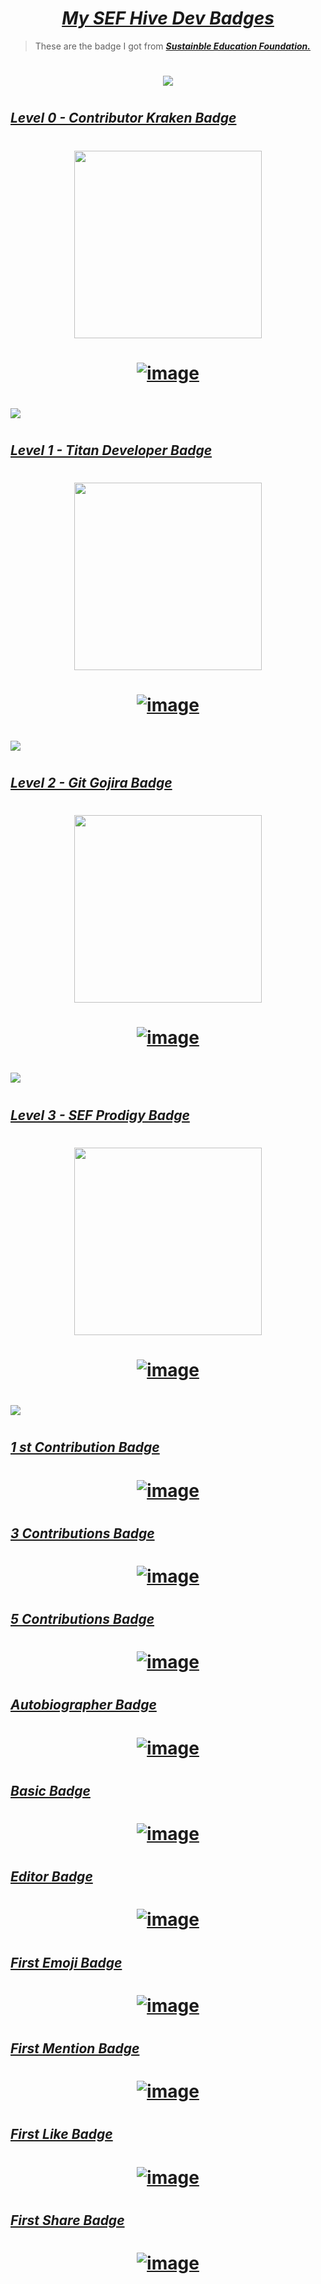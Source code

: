 # <div align="center"><a href="https://sef.discourse.group/u/yoshitharathnayake/badges"><i><b>My SEF Hive Dev Badges</b></i></a><div>

> These are the badge I got from <a href="https://sefglobal.org/"><i><b>Sustainble Education Foundation.</b></i></a> 


<!-- My SEF Dev Badges -->
#
<div align="center"><a href="https://sef.discourse.group/u/yoshitharathnayake/badges"><img src="Images/My SEF Dev Badges.png"></a></div>


<!-- Level 0 - Contributor Kraken Badge -->
# 
## <a href="https://sefglobal.org/developers/?user=YoshithaRathnayake&badge=0&certificate=56Hbki&7H"><b><i>Level 0 - Contributor Kraken Badge</i></b></a>
 
# <div align="center"><img src="Images/Level 0 - Contributor Kraken.png" height="300px"></div> 
 
# <div align="center"><a href="https://sef.discourse.group/badges/106/level-0-contributor-kraken?username=yoshitharathnayake">![image](https://user-images.githubusercontent.com/97069900/151771638-16b0cde9-b8c9-4559-a588-651eea6e2ee0.png)</a></div>
 
# <a href="https://sefglobal.org/developers/?user=YoshithaRathnayake&badge=0&certificate=56Hbki&7H"><img src="Images/Level 0 - Contributor Kraken Badge Certificate.png"></a>


<!-- Level 1 - Titan Developer Badge -->
# 
## <a href="https://sefglobal.org/developers/?user=YoshithaRathnayake&badge=1&certificate=56Hbki&7H"><b><i>Level 1 - Titan Developer Badge</i></b></a>
 
# <div align="center"><img src="Images/Level 1 - Titan Developer.png" height="300px"></div> 
 
# <div align="center"><a href="https://sef.discourse.group/badges/107/level-1-titan-developer?username=yoshitharathnayake">![image](https://user-images.githubusercontent.com/97069900/151772120-c335b3b1-5bf8-4403-b024-ef3c31ba5c8f.png)</a></div>
 
# <a href="https://sefglobal.org/developers/?user=YoshithaRathnayake&badge=1&certificate=56Hbki&7H"><img src="Images/Level 1 - Titan Developer Badge Certificate.png"></a>
 
 
<!-- Level 2 - Git Gojira Badge -->
# 
## <a href="https://sefglobal.org/developers/?user=YoshithaRathnayake&badge=2&certificate=56Hbki&7H"><b><i>Level 2 - Git Gojira Badge</i></b></a>
 
# <div align="center"><img src="Images/Level 2 - Git Gojira.png" height="300px"></div> 
 
# <div align="center"><a href="https://sef.discourse.group/badges/108/level-2-git-gojira?username=yoshitharathnayake">![image](https://user-images.githubusercontent.com/97069900/151773668-9ec631c4-5b60-40cc-8ea0-c894a07bfd6e.png)</a></div>
 
# <a href="https://sefglobal.org/developers/?user=YoshithaRathnayake&badge=2&certificate=56Hbki&7H"><img src="Images/Level 2 - Git Gojira Badge Certificate.png"></a>

 
<!-- Level 3 - SEF Prodigy Badge -->
# 
## <a href="https://sefglobal.org/developers/?user=YoshithaRathnayake&badge=3&certificate=56Hbki&7H"><b><i>Level 3 - SEF Prodigy Badge</i></b></a>
 
# <div align="center"><img src="Images/Level 3 - SEF Prodigy.png" height="300px"></div> 
 
# <div align="center"><a href="https://sef.discourse.group/badges/109/level-3-sef-prodigy?username=yoshitharathnayake">![image](https://user-images.githubusercontent.com/97069900/151774293-b93b42c6-1d75-4161-a39a-7caa0f78e6c3.png)</a></div>
 
# <a href="https://sefglobal.org/developers/?user=YoshithaRathnayake&badge=3&certificate=56Hbki&7H"><img src="Images/Level 3 - SEF Prodigy Badge Certificate.png"></a>
 
 
<!-- 1 st Contribution Badge -->
#
## <a href="https://sef.discourse.group/badges/112/1st-contribution?username=yoshitharathnayake"><b><i>1 st Contribution Badge</i></b></a>
 
# <div align="center"><a href="https://sef.discourse.group/badges/112/1st-contribution?username=yoshitharathnayake">![image](https://user-images.githubusercontent.com/97069900/151774698-ff892021-1dbc-42b5-aa57-24099cf2881b.png)</a></div>
 
 
<!-- 3 Contributions Badge -->
#
## <a href="https://sef.discourse.group/badges/114/3-contributions?username=yoshitharathnayake"><b><i>3 Contributions Badge</i></b></a>
 
# <div align="center"><a href="https://sef.discourse.group/badges/114/3-contributions?username=yoshitharathnayake">![image](https://user-images.githubusercontent.com/97069900/151775539-cb358b66-10e8-4626-b49f-44e0a24b1634.png)</a></div>
 
 
<!-- 5 Contributions Badge -->
#
## <a href="https://sef.discourse.group/badges/115/5-contributions?username=yoshitharathnayake"><b><i>5 Contributions Badge</i></b></a>
 
# <div align="center"><a href="https://sef.discourse.group/badges/115/5-contributions?username=yoshitharathnayake">![image](https://user-images.githubusercontent.com/97069900/151775978-6cf82160-cd1a-482e-8cf2-f0f50ff4bc6c.png)</a></div> 
 
 
<!-- Autobiographer Badge -->
#
## <a href="https://sef.discourse.group/badges/9/autobiographer?username=yoshitharathnayake"><b><i>Autobiographer Badge</i></b></a>
 
# <div align="center"><a href="https://sef.discourse.group/badges/9/autobiographer?username=yoshitharathnayake">![image](https://user-images.githubusercontent.com/97069900/151776676-53b51b11-c328-4b25-9968-6891ff1c00d0.png)</a></div>
 
 
<!-- Basic Badge -->
#
## <a href="https://sef.discourse.group/badges/1/basic?username=yoshitharathnayake"><b><i>Basic Badge</i></b></a>
 
# <div align="center"><a href="https://sef.discourse.group/badges/1/basic?username=yoshitharathnayake">![image](https://user-images.githubusercontent.com/97069900/151777025-96aa77c3-d9d5-4365-bbb8-6345bea989e3.png)</a></div>
 
 
<!-- Editor Badge -->
#
## <a href="https://sef.discourse.group/badges/10/editor?username=yoshitharathnayake"><b><i>Editor Badge</i></b></a>
 
# <div align="center"><a href="https://sef.discourse.group/badges/10/editor?username=yoshitharathnayake">![image](https://user-images.githubusercontent.com/97069900/151777318-4eafe08d-4b52-45de-8c41-5c9d924c54e9.png)</a></div>
 
 
<!-- First Emoji Badge -->
#
## <a href="https://sef.discourse.group/badges/41/first-emoji?username=yoshitharathnayake"><b><i>First Emoji Badge</i></b></a>
 
# <div align="center"><a href="https://sef.discourse.group/badges/41/first-emoji?username=yoshitharathnayake">![image](https://user-images.githubusercontent.com/97069900/151777599-cd806190-e005-4c00-9ce7-a16689d0f891.png)</a></div>
 
 
<!-- First Mention Badge -->
#
## <a href="https://sef.discourse.group/badges/40/first-mention?username=yoshitharathnayake"><b><i>First Mention Badge</i></b></a>
 
# <div align="center"><a href="https://sef.discourse.group/badges/40/first-mention?username=yoshitharathnayake">![image](https://user-images.githubusercontent.com/97069900/151778087-e627d6de-9d43-44be-a94e-bf0dcb1ccee8.png)</a></div>
 
 
<!-- First Like Badge -->
#
## <a href="https://sef.discourse.group/badges/11/first-like?username=yoshitharathnayake"><b><i>First Like Badge</i></b></a>
 
# <div align="center"><a href="https://sef.discourse.group/badges/11/first-like?username=yoshitharathnayake">![image](https://user-images.githubusercontent.com/97069900/151779131-10bd0e88-ee7c-4dcf-b127-b0922e474fed.png)</a></div>
 
 
<!-- First Share Badge -->
#
## <a href="https://sef.discourse.group/badges/12/first-share?username=yoshitharathnayake"><b><i>First Share Badge</i></b></a>
 
# <div align="center"><a href="https://sef.discourse.group/badges/12/first-share?username=yoshitharathnayake">![image](https://user-images.githubusercontent.com/97069900/151779410-83909c2f-6237-4ac3-9bd1-3505d3510f3a.png)</a></div>
